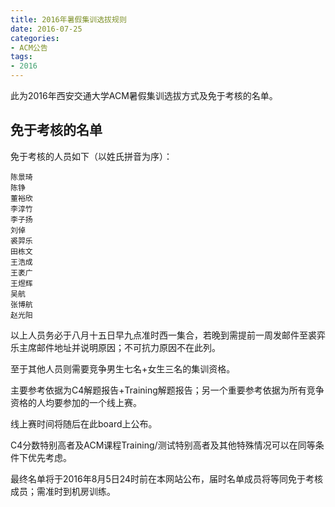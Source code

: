 ```yaml
---
title: 2016年暑假集训选拔规则
date: 2016-07-25
categories:
- ACM公告
tags:
- 2016
---
```


此为2016年西安交通大学ACM暑假集训选拔方式及免于考核的名单。

<!--more-->

## 免于考核的名单

免于考核的人员如下（以姓氏拼音为序）：

```
陈景琦
陈铮
董裕欣
李淳竹
李子扬
刘倬
裘羿乐
田栋文
王浩成
王袤广
王煜辉
吴航
张博航
赵光阳
```

以上人员务必于八月十五日早九点准时西一集合，若晚到需提前一周发邮件至裘弈乐主席邮件地址并说明原因；不可抗力原因不在此列。

至于其他人员则需要竞争男生七名+女生三名的集训资格。

主要参考依据为C4解题报告+Training解题报告；另一个重要参考依据为所有竞争资格的人均要参加的一个线上赛。

线上赛时间将随后在此board上公布。

C4分数特别高者及ACM课程Training/测试特别高者及其他特殊情况可以在同等条件下优先考虑。

最终名单将于2016年8月5日24时前在本网站公布，届时名单成员将等同免于考核成员；需准时到机房训练。